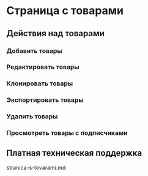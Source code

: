 # Страница с товарами

## Действия над товарами

### Добавить товары

### Редактировать товары

### Клонировать товары

### Экспортировать товары

### Удалить товары

### Просмотреть товары с подписчиками

## Платная техническая поддержка

stranica-s-tovarami.md